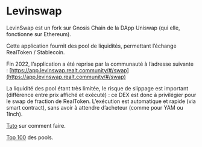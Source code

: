 # Levinswap

LevinSwap est un fork sur Gnosis Chain de la DApp Uniswap (qui elle, fonctionne sur Ethereum).

Cette application fournit des pool de liquidités, permettant l’échange RealToken / Stablecoin.

Fin 2022, l’application a été reprise par la communauté à l’adresse suivante : [https://app.levinswap.realt.community/#/swap](https://app.levinswap.realt.community/#/swap)

La liquidité des pool étant très limitée, le risque de slippage est important (différence entre prix affiché et exécuté) : ce DEX est donc à privilégier pour le swap de fraction de RealToken. L’exécution est automatique et rapide (via smart contract), sans avoir à attendre d’acheteur (comme pour YAM ou 1Inch).

[Tuto](https://www.youtube.com/watch?v=CX7YPKx958s\&ab\_channel=RealT) sur comment faire.

[Top 100](https://info.levinswap.realt.community/pairs) des pools.
